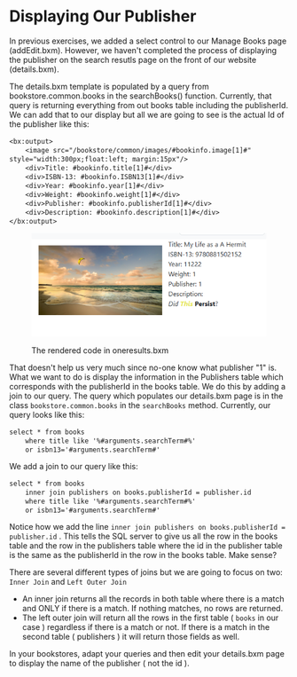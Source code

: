 # Displaying Our Publisher

In previous exercises, we added a select control to our Manage Books page (addEdit.bxm). However, we haven't completed the process of displaying the publisher on the search resutls page on the front of our website (details.bxm).&#x20;

The details.bxm template is populated by a query from bookstore.common.books in the searchBooks() function. Currently, that query is returning everything from out books table including the publisherId. We can add that to our display but all we are going to see is the actual Id of the publisher like this:

```boxlang
<bx:output> 
    <image src="/bookstore/common/images/#bookinfo.image[1]#" style="width:300px;float:left; margin:15px"/>
    <div>Title: #bookinfo.title[1]#</div> 
    <div>ISBN-13: #bookinfo.ISBN13[1]#</div> 
    <div>Year: #bookinfo.year[1]#</div> 
    <div>Weight: #bookinfo.weight[1]#</div>
    <div>Publisher: #bookinfo.publisherId[1]#</div>
    <div>Description: #bookinfo.description[1]#</div> 
</bx:output>
```

<figure><img src="../.gitbook/assets/image (4).png" alt=""><figcaption><p>The rendered code in oneresults.bxm</p></figcaption></figure>

That doesn't help us very much since no-one know what publisher "1" is. What we want to do is display the information in the Publishers table which corresponds with the publisherId in the books table. We do this by adding a join to our query. The query which populates our details.bxm page is in the class `bookstore.common.books` in the `searchBooks` method. Currently, our query looks like this:&#x20;

```boxlang
select * from books 
    where title like '%#arguments.searchTerm#%' 
    or isbn13='#arguments.searchTerm#'
```

We add a join to our query like this:

```
select * from books 
    inner join publishers on books.publisherId = publisher.id
    where title like '%#arguments.searchTerm#%' 
    or isbn13='#arguments.searchTerm#'
```

Notice how we add the line `inner join publishers on books.publisherId = publisher.id` . This tells the SQL server to give us all the row in the books table and the row in the publishers table where the id in the publisher table is the same as the publisherId in the row in the books table. Make sense?

There are several different types of joins but we are going to focus on two: `Inner Join` and `Left Outer Join`&#x20;

* An inner join returns all the records in both table where there is a match and ONLY if there is a match. If nothing matches, no rows are returned.&#x20;
* The left outer join will return all the rows in the first table ( `books` in our case ) regardless if there is a match or not. If there is a match in the second table ( publishers ) it will return those fields as well.&#x20;

In your bookstores, adapt your queries and then edit your details.bxm page to display the name of the publisher ( not the id ).&#x20;

